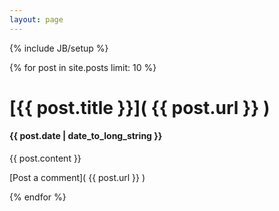 ```yaml
---
layout: page
---
```

{% include JB/setup %}

{% for post in site.posts limit: 10 %}

# [{{ post.title }}]( {{ post.url }} )

#### {{ post.date | date_to_long_string }}

{{ post.content }}

[Post a comment]( {{ post.url }} )

{% endfor %}
